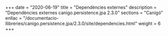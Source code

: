 +++
date        = "2020-06-19"
title       = "Dependències externes"
description = "Dependències externes canigo.persistence.jpa 2.3.0"
sections    = "Canigó"
enllac		= "/documentacio-llibreries/canigo.persistence.jpa/2.3.0/site/dependencies.html"
weight		= 6
+++
